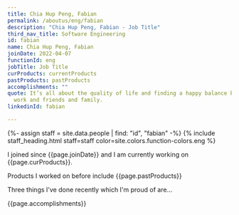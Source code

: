```yaml
---
title: Chia Hup Peng, Fabian
permalink: /aboutus/eng/fabian
description: "Chia Hup Peng, Fabian - Job Title"
third_nav_title: Software Engineering
id: fabian
name: Chia Hup Peng, Fabian
joinDate: 2022-04-07
functionId: eng
jobTitle: Job Title
curProducts: currentProducts
pastProducts: pastProducts
accomplishments: ""
quote: It’s all about the quality of life and finding a happy balance between
  work and friends and family.
linkedinId: fabian

---
```


{%- assign staff = site.data.people | find: "id", "fabian" -%}
{% include staff_heading.html staff=staff color=site.colors.function-colors.eng %}

<p>I joined since {{page.joinDate}} and I am currently working on {{page.curProducts}}.</p>

<p>Products I worked on before include {{page.pastProducts}}</p>

<p>Three things I've done recently which I'm proud of are...</p>
{{page.accomplishments}}
